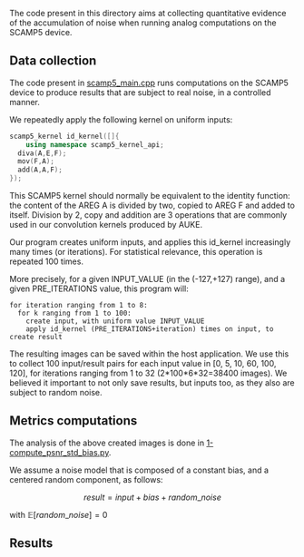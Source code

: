The code present in this directory aims at collecting quantitative evidence of the accumulation of noise when running analog computations on the SCAMP5 device.

## Data collection
The code present in [scamp5_main.cpp](./scamp5_main.cpp) runs computations on the SCAMP5 device to produce results that are subject to real noise, in a controlled manner.

We repeatedly apply the following kernel on uniform inputs:
```cpp
scamp5_kernel id_kernel([]{
    using namespace scamp5_kernel_api;
  diva(A,E,F);
  mov(F,A);
  add(A,A,F);
});
```
This SCAMP5 kernel should normally be equivalent to the identity function: the content of the AREG A is divided by two, copied to AREG F and added to itself. Division by 2, copy and addition are 3 operations that are commonly used in our convolution kernels produced by AUKE.

Our program creates uniform inputs, and applies this id_kernel increasingly many times (or iterations). For statistical relevance, this operation is repeated 100 times.

More precisely, for a given INPUT_VALUE (in the (-127,+127) range), and a given PRE_ITERATIONS value, this program will:
```
for iteration ranging from 1 to 8:
  for k ranging from 1 to 100:
    create input, with uniform value INPUT_VALUE
    apply id_kernel (PRE_ITERATIONS+iteration) times on input, to create result
```

The resulting images can be saved within the host application. We use this to collect 100 input/result pairs for each input value in [0, 5, 10, 60, 100, 120], for iterations ranging from 1 to 32 (2\*100\*6\*32=38400 images). We believed it important to not only save results, but inputs too, as they also are subject to random noise.

## Metrics computations
The analysis of the above created images is done in [1-compute_psnr_std_bias.py](./1-compute_psnr_std_bias.py).

We assume a noise model that is composed of a constant bias, and a centered random component, as follows:
```math
result = input + bias + random\_noise
```
with $`\mathbb{E}[random\_noise]=0`$


## Results

